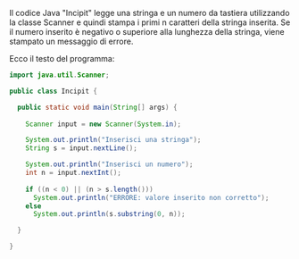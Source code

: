 Il codice Java "Incipit" legge una stringa e un numero da tastiera utilizzando la classe Scanner e quindi stampa i primi n caratteri della stringa inserita. Se il numero inserito è negativo o superiore alla lunghezza della stringa, viene stampato un messaggio di errore.

Ecco il testo del programma:

```java
import java.util.Scanner;

public class Incipit {

  public static void main(String[] args) {
    
    Scanner input = new Scanner(System.in);

    System.out.println("Inserisci una stringa");
    String s = input.nextLine();

    System.out.println("Inserisci un numero");
    int n = input.nextInt();
    
    if ((n < 0) || (n > s.length()))
      System.out.println("ERRORE: valore inserito non corretto");
    else
      System.out.println(s.substring(0, n));

  }

}
```
